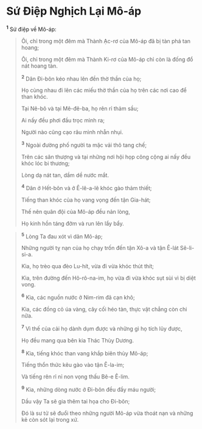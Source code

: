 # Sứ Ðiệp Nghịch Lại Mô-áp
<sup><b>1</b></sup> Sứ điệp về Mô-áp:


> Ôi, chỉ trong một đêm mà Thành Ạc-rơ của Mô-áp đã bị tàn phá tan hoang;
> 
> Ôi, chỉ trong một đêm mà Thành Ki-rơ của Mô-áp chỉ còn là đống đổ nát hoang tàn.
> 
> <sup><b>2</b></sup> Dân Ði-bôn kéo nhau lên đền thờ thần của họ;
> 
> Họ cùng nhau đi lên các miếu thờ thần của họ trên các nơi cao để than khóc.
> 
> Tại Nê-bô và tại Mê-đê-ba, họ rên rỉ thảm sầu;
> 
> Ai nấy đều phơi đầu trọc mình ra;
> 
> Người nào cũng cạo râu mình nhẵn nhụi.
> 
> <sup><b>3</b></sup> Ngoài đường phố người ta mặc vải thô tang chế;
> 
> Trên các sân thượng và tại những nơi hội họp công cộng ai nấy đều khóc lóc bi thương;
> 
> Lòng dạ nát tan, dầm dề nước mắt.
> 
> <sup><b>4</b></sup> Dân ở Hết-bôn và ở Ê-lê-a-lê khóc gào thảm thiết;
> 
> Tiếng than khóc của họ vang vọng đến tận Gia-hát;
> 
> Thế nên quân đội của Mô-áp đều nản lòng,
> 
> Họ kinh hồn táng đởm và run lên lẩy bẩy.
>


> <sup><b>5</b></sup> Lòng Ta đau xót vì dân Mô-áp;
> 
> Những người tỵ nạn của họ chạy trốn đến tận Xô-a và tận Ê-lát Sê-li-si-a.
> 
> Kìa, họ trèo qua đèo Lu-hít, vừa đi vừa khóc thút thít;
> 
> Kìa, trên đường đến Hô-rô-na-im, họ vừa đi vừa khóc sụt sùi vì bị diệt vong.
> 
> <sup><b>6</b></sup> Kìa, các nguồn nước ở Nim-rim đã cạn khô;
> 
> Kìa, các đồng cỏ úa vàng, cây cối héo tàn, thực vật chẳng còn chi nữa.
> 
> <sup><b>7</b></sup> Vì thế của cải họ dành dụm được và những gì họ tích lũy được,
> 
> Họ đều mang qua bên kia Thác Thùy Dương.
> 
> <sup><b>8</b></sup> Kìa, tiếng khóc than vang khắp biên thùy Mô-áp;
> 
> Tiếng thổn thức kêu gào vào tận Ê-la-im;
> 
> Và tiếng rên rỉ nỉ non vọng thấu Bê-e Ê-lim.
> 
> <sup><b>9</b></sup> Kìa, những dòng nước ở Ði-bôn đều đầy máu người;
> 
> Dầu vậy Ta sẽ gia thêm tai họa cho Ði-bôn;
> 
> Ðó là sư tử sẽ đuổi theo những người Mô-áp vừa thoát nạn và những kẻ còn sót lại trong xứ.
>

